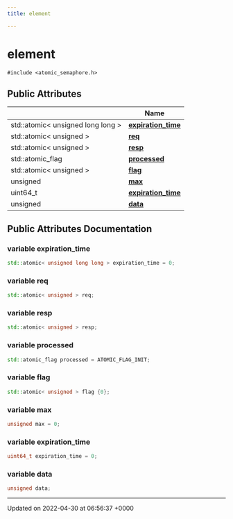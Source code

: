 ```yaml
---
title: element

---
```


# element






`#include <atomic_semaphore.h>`

## Public Attributes

|                | Name           |
| -------------- | -------------- |
| std::atomic< unsigned long long > | **[expiration_time](Classes/structelement.md#variable-expiration-time)**  |
| std::atomic< unsigned > | **[req](Classes/structelement.md#variable-req)**  |
| std::atomic< unsigned > | **[resp](Classes/structelement.md#variable-resp)**  |
| std::atomic_flag | **[processed](Classes/structelement.md#variable-processed)**  |
| std::atomic< unsigned > | **[flag](Classes/structelement.md#variable-flag)**  |
| unsigned | **[max](Classes/structelement.md#variable-max)**  |
| uint64_t | **[expiration_time](Classes/structelement.md#variable-expiration-time)**  |
| unsigned | **[data](Classes/structelement.md#variable-data)**  |

## Public Attributes Documentation

### variable expiration_time

```cpp
std::atomic< unsigned long long > expiration_time = 0;
```


### variable req

```cpp
std::atomic< unsigned > req;
```


### variable resp

```cpp
std::atomic< unsigned > resp;
```


### variable processed

```cpp
std::atomic_flag processed = ATOMIC_FLAG_INIT;
```


### variable flag

```cpp
std::atomic< unsigned > flag {0};
```


### variable max

```cpp
unsigned max = 0;
```


### variable expiration_time

```cpp
uint64_t expiration_time = 0;
```


### variable data

```cpp
unsigned data;
```


-------------------------------

Updated on 2022-04-30 at 06:56:37 +0000